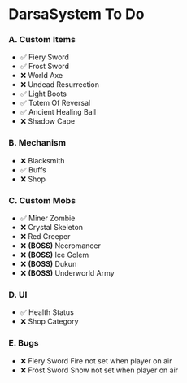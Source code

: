 # DarsaSystem To Do


### A. Custom Items
- ✅ Fiery Sword
- ✅ Frost Sword
- ❌ World Axe
- ❌ Undead Resurrection
- ✅ Light Boots
- ✅ Totem Of Reversal
- ✅ Ancient Healing Ball
- ❌ Shadow Cape


### B. Mechanism
- ❌ Blacksmith
- ✅ Buffs
- ❌ Shop


### C. Custom Mobs
- ✅ Miner Zombie
- ❌ Crystal Skeleton
- ❌ Red Creeper
- ❌ **(BOSS)** Necromancer
- ❌ **(BOSS)** Ice Golem
- ❌ **(BOSS)** Dukun
- ❌ **(BOSS)** Underworld Army


### D. UI
- ✅ Health Status 
- ❌ Shop Category


### E. Bugs
- ❌ Fiery Sword Fire not set when player on air
- ❌ Frost Sword Snow not set when player on air